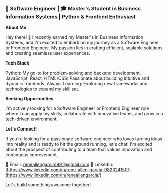 ### 🚀 Software Engineer | 🎓  Master's Student in Business Information Systems | Python & Frontend Enthusiast

**About Me**

Hey there! 👋 I recently earned my Master's in Business Information Systems, and I'm excited to embark on my journey as a Software Engineer or Frontend Engineer. My passion lies in crafting efficient, scalable solutions and creating seamless user experiences.

**Tech Stack**

Python: My go-to for problem-solving and backend development.
JavaScript, React, HTML/CSS: Passionate about building intuitive and dynamic frontends.
Always Learning: Exploring new frameworks and technologies to expand my skill set.

**Seeking Opportunities**

I'm actively looking for a Software Engineer or Frontend Engineer role where I can apply my skills, collaborate with innovative teams, and grow in a tech-driven environment.

**Let's Connect!**

If you're looking for a passionate software engineer who loves turning ideas into reality and is ready to hit the ground running, let's chat! I'm excited about the prospect of contributing to a team that values innovation and continuous improvement.

📧 Email: reneallengarcia1991@gmail.com
🔗 LinkedIn: [https://www.linkedin.com/in/rene-allen-garcia-982324150/](https://www.linkedin.com/in/reneallengarcia/)

Let's build something awesome together! 
